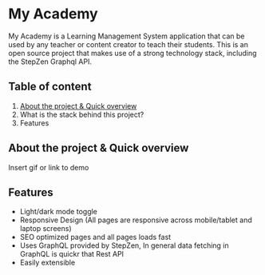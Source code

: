 
# My Academy

My Academy is a Learning Management System application that can be used by any teacher or content creator to teach their students. This is an open source project that makes use of a strong technology stack, including the StepZen Graphql API.
## Table of content

1. [About the project & Quick overview](https://github.com/venkata-penumatsa/Programmer-Path/blob/main/README.md#about-the-project--quick-overview)
2. What is the stack behind this project?
3. Features


##  About the project & Quick overview

Insert gif or link to demo


## Features

- Light/dark mode toggle
- Responsive Design (All pages are responsive across mobile/tablet and laptop screens)
- SEO optimized pages and all pages loads fast
- Uses GraphQL provided by StepZen, In general data fetching in GraphQL is quickr that Rest API
- Easily extensible



 
